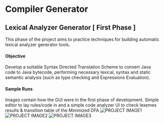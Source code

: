 # Compiler Generator
## Lexical Analyzer Generator [ First Phase ]

This phase of the project aims to practice techniques for building automatic
lexical analyzer generator tools.

#### Objective

Develop a suitable Syntax Directed Translation Scheme to convert Java code to Java bytecode, performing necessary lexical, syntax and static semantic analysis
(such as type checking and Expressions Evaluation).

#### Sample Runs

Images contain how the GUI were in the first phase of development.
Simple editor to lay rules/code in and a simple code analyzer UI to check lexemes results & transition table of the Minimized DFA
   ![PROJECT IMAGE1](https://github.com/SherifRafik/lexical-analyzer-generator/blob/master/demo-shots/GUI_rules.PNG)
   ![PROJECT IMAGE2](https://github.com/SherifRafik/lexical-analyzer-generator/blob/master/demo-shots/code-analysis.PNG)
   ![PROJECT IMAGE3](https://github.com/SherifRafik/lexical-analyzer-generator/blob/master/demo-shots/trans-table.PNG)
